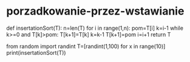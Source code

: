 # porzadkowanie-przez-wstawianie
def insertationSort(T):
  n=len(T)
  for i in range(1,n):
    pom=T[i]
    k=i-1
    while k>=0 and T[k]>pom:
      T[k+1]=T[k]
      k=k-1
    T[k+1]=pom
    i=i+1
  return T


from random import randint 
T=[randint(1,100) for x in range(10)]
print(insertationSort(T))
